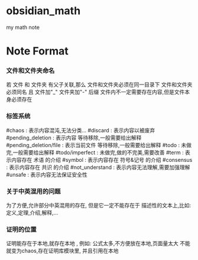# obsidian_math
my math note

# Note Format
### 文件和文件夹命名
若 文件 和 文件夹 有父子关联,那么 
	文件和文件夹必须在同一目录下
	文件和文件夹必须同名 且 文件加"\_" 文件夹加"-" 后缀
	文件内不一定需要存在内容,但是文件本身必须存在
### 标签系统
#chaos : 表示内容混沌,无法分类...
#discard : 表示内容以被废弃
#pending_deletion : 表示内容 等待移除,一般需要给出解释
#pending_deletion/file : 表示当前文件 等待移除,一般需要给出解释
#todo : 未做完,一般需要给出解释
#todo/imperfect : 未做完,做的不完美,需要改善
#term : 表示内容存在 术语 的介绍
#symbol : 表示内容存在 符号&记号 的介绍
#consensus : 表示内容存在 共识 的介绍
#not_understand : 表示内容无法理解,需要加强理解
#unsafe : 表示内容无法保证安全性

### 关于中英混用的问题

为了方便,允许部分中英混用的存在,
但是它一定不能存在于 描述性的文本上,比如: 定义,定理,介绍,解释,...

### 证明的位置
证明能存在于本地,就存在本地 , 例如: 公式太多,不方便放在本地,页面量太大
不能就变为chaos,存在证明库模块里, 并且引用在本地

